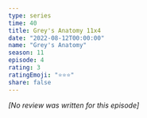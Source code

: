 ```yaml
---
type: series
time: 40
title: Grey's Anatomy 11x4
date: "2022-08-12T00:00:00"
name: "Grey's Anatomy"
season: 11
episode: 4
rating: 3
ratingEmoji: "⭐️⭐️⭐️"
share: false
---
```


*[No review was written for this episode]*